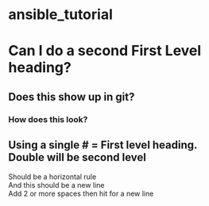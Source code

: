 # ansible_tutorial
# Can I do a second First Level heading?
## Does this show up in git?
### How does this look?
  
Using a single \# = First level heading.    
Double will be second level
---
Should be a horizontal rule  
And this should be a new line  
Add 2 or more spaces then hit <Enter> for a new line

